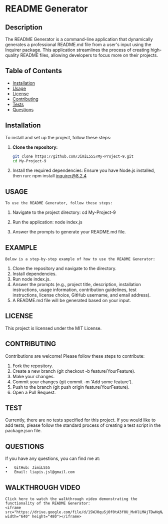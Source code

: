 # README Generator

## Description
The README Generator is a command-line application that dynamically generates a professional README.md file from a user's input using the Inquirer package. This application streamlines the process of creating high-quality README files, allowing developers to focus more on their projects.

## Table of Contents
- [Installation](#installation)
- [Usage](#usage)
- [License](#license)
- [Contributing](#contributing)
- [Tests](#tests)
- [Questions](#questions)

## Installation
To install and set up the project, follow these steps:

1. **Clone the repository:**
   ```bash
   git clone https://github.com/JimiL555/My-Project-9.git
   cd My-Project-9
2.	Install the required dependencies:
    Ensure you have Node.js installed, then run: npm install inquirer@8.2.4

## USAGE ##
    To use the README Generator, follow these steps:

1. Navigate to the project directory:
    cd My-Project-9

2. Run the application:
    node index.js

3. Answer the prompts to generate your README.md file.

## EXAMPLE ##
    Below is a step-by-step example of how to use the README Generator:

1. Clone the repository and navigate to the directory.
2. Install dependencies.
3. Run node index.js.
4. Answer the prompts (e.g., project title, description, installation instructions, usage information, contribution guidelines, test              instructions, license choice, GitHub username, and email address).
5. A README.md file will be generated based on your input.

## LICENSE ##

This project is licensed under the MIT License.

## CONTRIBUTING ##

Contributions are welcome! Please follow these steps to contribute:
1.	Fork the repository.
2.	Create a new branch (git checkout -b feature/YourFeature).
3.	Make your changes.
4.	Commit your changes (git commit -m 'Add some feature').
5.	Push to the branch (git push origin feature/YourFeature).
6.	Open a Pull Request.

## TEST ## 

Currently, there are no tests specified for this project. If you would like to add tests, please follow the standard process of creating a test script in the package.json file.

## QUESTIONS ##

If you have any questions, you can find me at:

	•	GitHub: JimiL555
	•	Email: liapis.jsl@gmail.com

## WALKTHROUGH VIDEO ##

    Click here to watch the walkthrough video demonstrating the functionality of the README Generator:
    <iframe src="https://drive.google.com/file/d/1SWJ0quSj0f0tA3f0U_MvHlLMAjTDwHqN/preview" width="640" height="480"></iframe>


